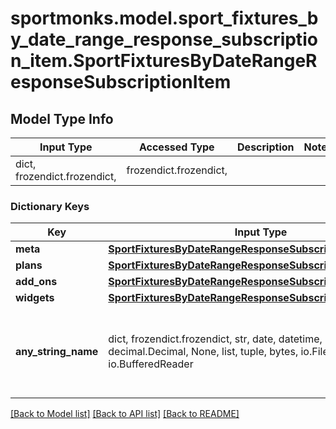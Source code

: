 # sportmonks.model.sport_fixtures_by_date_range_response_subscription_item.SportFixturesByDateRangeResponseSubscriptionItem

## Model Type Info
Input Type | Accessed Type | Description | Notes
------------ | ------------- | ------------- | -------------
dict, frozendict.frozendict,  | frozendict.frozendict,  |  | 

### Dictionary Keys
Key | Input Type | Accessed Type | Description | Notes
------------ | ------------- | ------------- | ------------- | -------------
**meta** | [**SportFixturesByDateRangeResponseSubscriptionItemMeta**](SportFixturesByDateRangeResponseSubscriptionItemMeta.md) | [**SportFixturesByDateRangeResponseSubscriptionItemMeta**](SportFixturesByDateRangeResponseSubscriptionItemMeta.md) |  | [optional] 
**plans** | [**SportFixturesByDateRangeResponseSubscriptionItemPlans**](SportFixturesByDateRangeResponseSubscriptionItemPlans.md) | [**SportFixturesByDateRangeResponseSubscriptionItemPlans**](SportFixturesByDateRangeResponseSubscriptionItemPlans.md) |  | [optional] 
**add_ons** | [**SportFixturesByDateRangeResponseSubscriptionItemAddOns**](SportFixturesByDateRangeResponseSubscriptionItemAddOns.md) | [**SportFixturesByDateRangeResponseSubscriptionItemAddOns**](SportFixturesByDateRangeResponseSubscriptionItemAddOns.md) |  | [optional] 
**widgets** | [**SportFixturesByDateRangeResponseSubscriptionItemWidgets**](SportFixturesByDateRangeResponseSubscriptionItemWidgets.md) | [**SportFixturesByDateRangeResponseSubscriptionItemWidgets**](SportFixturesByDateRangeResponseSubscriptionItemWidgets.md) |  | [optional] 
**any_string_name** | dict, frozendict.frozendict, str, date, datetime, int, float, bool, decimal.Decimal, None, list, tuple, bytes, io.FileIO, io.BufferedReader | frozendict.frozendict, str, BoolClass, decimal.Decimal, NoneClass, tuple, bytes, FileIO | any string name can be used but the value must be the correct type | [optional]

[[Back to Model list]](../../README.md#documentation-for-models) [[Back to API list]](../../README.md#documentation-for-api-endpoints) [[Back to README]](../../README.md)

